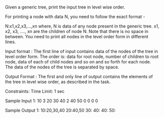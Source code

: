 Given a generic tree, print the input tree in level wise order.

For printing a node with data N, you need to follow the exact format -

N:x1,x2,x3,...,xn
where, N is data of any node present in the generic tree. x1, x2, x3, ...., xn are the children of node N. Note that there is no space in between.
You need to print all nodes in the level order form in different lines.

Input format :
The first line of input contains data of the nodes of the tree in level order form. The order is: data for root node, number of children to root node, data of each of child nodes and so on and so forth for each node. The data of the nodes of the tree is separated by space.

Output Format :
The first and only line of output contains the elements of the tree in level wise order, as described in the task.

Constraints:
Time Limit: 1 sec

Sample Input 1:
10 3 20 30 40 2 40 50 0 0 0 0 

Sample Output 1:
10:20,30,40
20:40,50
30:
40:
40:
50:
